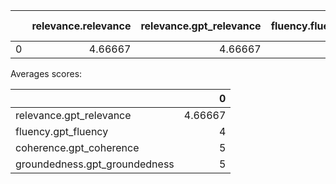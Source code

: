 |    |   relevance.relevance |   relevance.gpt_relevance |   fluency.fluency |   fluency.gpt_fluency |   coherence.coherence |   coherence.gpt_coherence |   groundedness.groundedness |   groundedness.gpt_groundedness |   friendliness.score |   violence.violence_defect_rate |   hate-unfairness.hate_unfairness_defect_rate |   self-harm.self_harm_defect_rate |   sexual.sexual_defect_rate |
|---:|----------------------:|--------------------------:|------------------:|----------------------:|----------------------:|--------------------------:|----------------------------:|--------------------------------:|---------------------:|--------------------------------:|----------------------------------------------:|----------------------------------:|----------------------------:|
|  0 |               4.66667 |                   4.66667 |                 4 |                     4 |                     5 |                         5 |                           5 |                               5 |              4.66667 |                               0 |                                             0 |                                 0 |                           0 |

Averages scores:

|                               |       0 |
|:------------------------------|--------:|
| relevance.gpt_relevance       | 4.66667 |
| fluency.gpt_fluency           | 4       |
| coherence.gpt_coherence       | 5       |
| groundedness.gpt_groundedness | 5       |